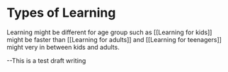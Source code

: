 # Types of Learning

Learning might be different for age group such as [[Learning for kids]] might be faster than [[Learning for adults]] and [[Learning for teenagers]] might very in between kids and adults.

--This is a test draft writing
